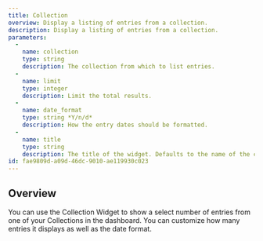 ```yaml
---
title: Collection
overview: Display a listing of entries from a collection.
description: Display a listing of entries from a collection.
parameters:
  -
    name: collection
    type: string
    description: The collection from which to list entries.
  -
    name: limit
    type: integer
    description: Limit the total results.
  -
    name: date_format
    type: string *Y/n/d*
    description: How the entry dates should be formatted.
  -
    name: title
    type: string
    description: The title of the widget. Defaults to the name of the collection.
id: fae9809d-a09d-46dc-9010-ae119930c023
---
```

## Overview

You can use the Collection Widget to show a select number of entries from one of your Collections in the dashboard. You can customize how many entries it displays as well as the date format.
